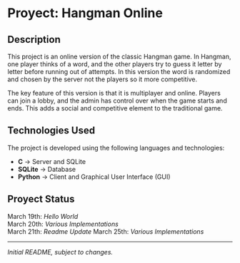 # Proyect: Hangman Online

## Description
This project is an online version of the classic Hangman game. In Hangman, one player thinks of a word, and the other players try to guess it letter by letter before running out of attempts. In this version the word is randomized and chosen by the server not the players so it more competitive.

The key feature of this version is that it is multiplayer and online. Players can join a lobby, and the admin has control over when the game starts and ends. This adds a social and competitive element to the traditional game.  
 

## Technologies Used
The project is developed using the following languages and technologies:    
- **C** → Server and SQLite
- **SQLite** → Database    
- **Python** → Client and Graphical User Interface (GUI)

## Proyect Status
March 19th: _Hello World_  
March 20th: _Various Implementations_  
March 21th: _Readme Update_
March 25th: _Various Implementations_

---
_Initial README, subject to changes._ 
